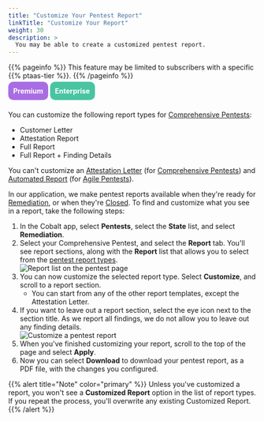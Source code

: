 ```yaml
---
title: "Customize Your Pentest Report"
linkTitle: "Customize Your Report"
weight: 30
description: >
  You may be able to create a customized pentest report.
---
```


{{% pageinfo %}}
This feature may be limited to subscribers with a specific {{% ptaas-tier %}}.
{{% /pageinfo %}}

<div>
<span style="border-radius:10px;-webkit-border-radius:10px;-moz-border-radius:10px;background-color:#8E3EDB;padding:10px;text-align:center;opacity:75%;"><span style="color: #FFFFFF;font-weight:bold;">Premium</span></span> <span style="border-radius:10px;-webkit-border-radius:10px;-moz-border-radius:10px;background-color:#0DB285;padding:10px;text-align:center;opacity:75%;"><span style="color: #FFFFFF;font-weight:bold;">Enterprise</span>
</span>
</div>
<br>

You can customize the following report types for [Comprehensive Pentests](/getting-started/glossary/#comprehensive-pentest):

- Customer Letter
- Attestation Report
- Full Report
- Full Report + Finding Details

You can't customize an [Attestation Letter](/getting-started/glossary/#attestation-letter) (for [Comprehensive Pentests](/getting-started/glossary/#comprehensive-pentest)) and [Automated Report](/getting-started/glossary/#automated-report) (for [Agile Pentests](/getting-started/glossary/#agile-pentest)).

In our application, we make pentest reports available when they're ready for 
[Remediation](/platform-deep-dive/pentests/pentest-process/pentest-states/), or when they're [Closed](/platform-deep-dive/pentests/pentest-process/pentest-states/).
To find and customize what you see in a report, take the following steps:

1. In the Cobalt app, select **Pentests**, select the **State** list, and select **Remediation**.
1. Select your Comprehensive Pentest, and select the **Report** tab. You'll see report sections,
   along with the **Report** list that allows you to select from the [pentest report
   types](/platform-deep-dive/pentests/reports/#pentest-report-types).<br>
   ![Report list on the pentest page](/deepdive/PentestReportTypes.png "Select a report type for your pentest")
1. You can now customize the selected report type. Select **Customize**, and scroll to a
   report section.
   - You can start from any of the other report templates, except the Attestation Letter.
1. If you want to leave out a report section, select the eye icon next to the section title.
   As we report all findings, we do not allow you to leave out any finding details.<br>
   ![Customize a pentest report](/deepdive/CustomizePentestReport.png "Select the eye icon to leave a section out of a pentest report.")
1. When you've finished customizing your report, scroll to the top of the page and select **Apply**.
1. Now you can select **Download** to download your pentest report, as a PDF file, with the
   changes you configured.
   
{{% alert title="Note" color="primary" %}}
Unless you've customized a report, you won't see a **Customized Report** option in the list of report types. If you repeat the process, you'll overwrite any existing Customized Report.
{{% /alert %}}
